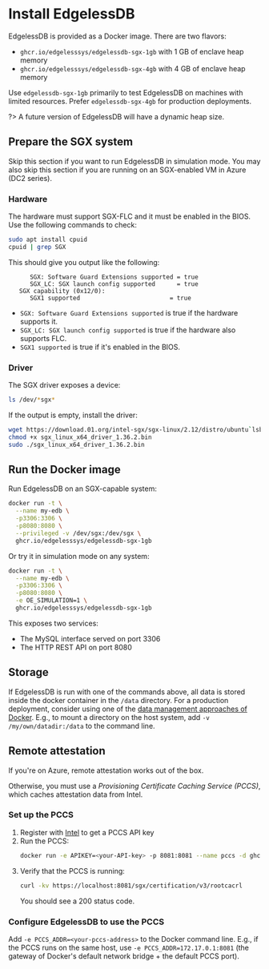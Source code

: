 # Install EdgelessDB

EdgelessDB is provided as a Docker image. There are two flavors:
* `ghcr.io/edgelesssys/edgelessdb-sgx-1gb` with 1 GB of enclave heap memory
* `ghcr.io/edgelesssys/edgelessdb-sgx-4gb` with 4 GB of enclave heap memory

Use `edgelessdb-sgx-1gb` primarily to test EdgelessDB on machines with limited resources. Prefer `edgelessdb-sgx-4gb` for production deployments.

?> A future version of EdgelessDB will have a dynamic heap size.

## Prepare the SGX system
Skip this section if you want to run EdgelessDB in simulation mode. You may also skip this section if you are running on an SGX-enabled VM in Azure (DC2 series).

### Hardware
The hardware must support SGX-FLC and it must be enabled in the BIOS. Use the following commands to check:
```bash
sudo apt install cpuid
cpuid | grep SGX
```

This should give you output like the following:
```shell-session
      SGX: Software Guard Extensions supported = true
      SGX_LC: SGX launch config supported      = true
   SGX capability (0x12/0):
      SGX1 supported                         = true
```

* `SGX: Software Guard Extensions supported` is true if the hardware supports it.
* `SGX_LC: SGX launch config supported` is true if the hardware also supports FLC.
* `SGX1 supported` is true if it's enabled in the BIOS.

### Driver
The SGX driver exposes a device:
```bash
ls /dev/*sgx*
```

If the output is empty, install the driver:
```bash
wget https://download.01.org/intel-sgx/sgx-linux/2.12/distro/ubuntu`lsb_release -rs`-server/sgx_linux_x64_driver_1.36.2.bin
chmod +x sgx_linux_x64_driver_1.36.2.bin
sudo ./sgx_linux_x64_driver_1.36.2.bin
```

## Run the Docker image
Run EdgelessDB on an SGX-capable system:
```bash
docker run -t \
  --name my-edb \
  -p3306:3306 \
  -p8080:8080 \
  --privileged -v /dev/sgx:/dev/sgx \
  ghcr.io/edgelesssys/edgelessdb-sgx-1gb
```

Or try it in simulation mode on any system:
```bash
docker run -t \
  --name my-edb \
  -p3306:3306 \
  -p8080:8080 \
  -e OE_SIMULATION=1 \
  ghcr.io/edgelesssys/edgelessdb-sgx-1gb
```

This exposes two services:
* The MySQL interface served on port 3306
* The HTTP REST API on port 8080

## Storage
If EdgelessDB is run with one of the commands above, all data is stored inside the docker container in the `/data` directory. For a production deployment, consider using one of the [data management approaches of Docker](https://docs.docker.com/storage). E.g., to mount a directory on the host system, add `-v /my/own/datadir:/data` to the command line.

## Remote attestation
If you're on Azure, remote attestation works out of the box.

Otherwise, you must use a *Provisioning Certificate Caching Service (PCCS)*, which caches attestation data from Intel.

### Set up the PCCS
1. Register with [Intel](https://api.portal.trustedservices.intel.com/provisioning-certification) to get a PCCS API key
1. Run the PCCS:
   ```bash
   docker run -e APIKEY=<your-API-key> -p 8081:8081 --name pccs -d ghcr.io/edgelesssys/pccs
   ```
1. Verify that the PCCS is running:
   ```bash
   curl -kv https://localhost:8081/sgx/certification/v3/rootcacrl
   ```
   You should see a 200 status code.

### Configure EdgelessDB to use the PCCS
Add `-e PCCS_ADDR=<your-pccs-address>` to the Docker command line. E.g., if the PCCS runs on the same host, use `-e PCCS_ADDR=172.17.0.1:8081` (the gateway of Docker's default network bridge + the default PCCS port).
